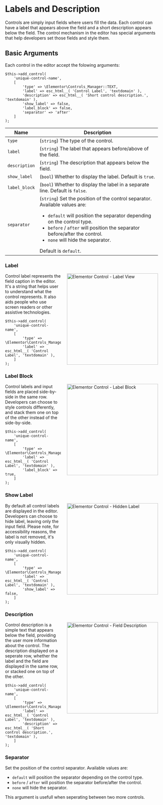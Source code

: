 # Labels and Description

Controls are simply input fields where users fill the data. Each control can have a label that appears above the field and a short description appears below the field. The control mechanism in the editor has special arguments that help developers set those fields and style them.

## Basic Arguments

Each control in the editor accept the folowing arguments:

```php{5-6}
$this->add_control(
	'unique-control-name',
	[
		'type' => \Elementor\Controls_Manager::TEXT,
		'label' => esc_html__( 'Control Label', 'textdomain' ),
		'description' => esc_html__( 'Short control description.', 'textdomain' ),
		'show_label' => false,
		'label_block' => false,
		'separator' => 'after'
	]
);
```

| Name          | Description |
|---------------| ----------- |
| `type`        | (`string`) The type of the control. |
| `label`       | (`string`) The label that appears before/above of the field. |
| `description` | (`string`) The description that appears below the field. |
| `show_label`  | (`bool`)   Whether to display the label. Default is `true`. |
| `label_block` | (`bool`)   Whether to display the label in a separate line. Default is `false`. |
| `separator`   | (`string`) Set the position of the control separator. Available values are: <ul><li> `default` will position the separator depending on the control type.</li><li> `before` / `after` will position the separator before/after the control.</li><li> `none` will hide the separator.</li></ul> Default is `default`. |

### Label

<img :src="$withBase('/assets/img/controls/control-field-label.png')" alt="Elementor Control - Label View" style="float: right; width: 300px; margin-left: 20px; margin-bottom: 20px;">

Control label represents the field caption in the editor. It's a string that helps user to understand what the control represents. It also aids people who use screen readers or other assistive technologies.

```php{5}
$this->add_control(
	'unique-control-name',
	[
		'type' => \Elementor\Controls_Manager::TEXT,
		'label' => esc_html__( 'Control Label', 'textdomain' ),
	]
);
```

### Label Block

<img :src="$withBase('/assets/img/controls/control-field-label-block.png')" alt="Elementor Control - Label Block" style="float: right; width: 300px; margin-left: 20px; margin-bottom: 20px;">

Control labels and input fields are placed side-by-side in the same row. Developers can choose to style controls differently, and stack them one on top of the other instead of the side-by-side.

```php{6}
$this->add_control(
	'unique-control-name',
	[
		'type' => \Elementor\Controls_Manager::TEXT,
		'label' => esc_html__( 'Control Label', 'textdomain' ),
		'label_block' => true,
	]
);
```

### Show Label

<img :src="$withBase('/assets/img/controls/control-field-label-hidden.png')" alt="Elementor Control - Hidden Label" style="float: right; width: 300px; margin-left: 20px; margin-bottom: 20px;">

By default all control labels are displayed in the editor. Developers can choose to hide label, leaving only the input field. Please note, for accessibility reasons, the label is not removed, it's only visually hidden.

```php{6}
$this->add_control(
	'unique-control-name',
	[
		'type' => \Elementor\Controls_Manager::TEXT,
		'label' => esc_html__( 'Control Label', 'textdomain' ),
		'show_label' => false,
	]
);
```

### Description

<img :src="$withBase('/assets/img/controls/control-field-description.png')" alt="Elementor Control - Field Description" style="float: right; width: 300px; margin-left: 20px; margin-bottom: 20px;">

Control description is a simple text that appears below the field, providing the user more information about the control. The description displayed on a seperate row, whether the label and the field are displayed in the same row, or stacked one on top of the other.

```php{6}
$this->add_control(
	'unique-control-name',
	[
		'type' => \Elementor\Controls_Manager::TEXT,
		'label' => esc_html__( 'Control Label', 'textdomain' ),
		'description' => esc_html__( 'Short control description.', 'textdomain' ),
	]
);
```

### Separator

Set the position of the control separator. Available values are:

* `default` will position the separator depending on the control type.
* `before` / `after` will position the separator before/after the control.
* `none` will hide the separator.

This argument is usefull when seperating between two more controls.
